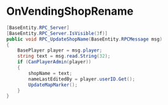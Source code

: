 <Badge type="danger" text="Carbon Compatible"/><Badge type="warning" text="Oxide Compatible"/>
# OnVendingShopRename
```csharp
[BaseEntity.RPC_Server]
[BaseEntity.RPC_Server.IsVisible(3f)]
public void RPC_UpdateShopName(BaseEntity.RPCMessage msg)
{
	BasePlayer player = msg.player;
	string text = msg.read.String(32);
	if (CanPlayerAdmin(player))
	{
		shopName = text;
		nameLastEditedBy = player.userID.Get();
		UpdateMapMarker();
	}
}

```
